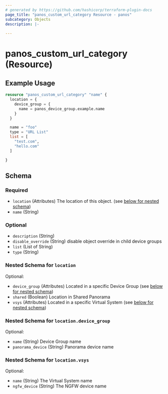 ```yaml
---
# generated by https://github.com/hashicorp/terraform-plugin-docs
page_title: "panos_custom_url_category Resource - panos"
subcategory: Objects
description: |-
  
---
```


# panos_custom_url_category (Resource)



## Example Usage

```terraform
resource "panos_custom_url_category" "name" {
  location = {
    device_group = {
      name = panos_device_group.example.name
    }
  }

  name = "foo"
  type = "URL List"
  list = [
    "test.com",
    "hello.com"
  ]

}
```

<!-- schema generated by tfplugindocs -->
## Schema

### Required

- `location` (Attributes) The location of this object. (see [below for nested schema](#nestedatt--location))
- `name` (String)

### Optional

- `description` (String)
- `disable_override` (String) disable object override in child device groups
- `list` (List of String)
- `type` (String)

<a id="nestedatt--location"></a>
### Nested Schema for `location`

Optional:

- `device_group` (Attributes) Located in a specific Device Group (see [below for nested schema](#nestedatt--location--device_group))
- `shared` (Boolean) Location in Shared Panorama
- `vsys` (Attributes) Located in a specific Virtual System (see [below for nested schema](#nestedatt--location--vsys))

<a id="nestedatt--location--device_group"></a>
### Nested Schema for `location.device_group`

Optional:

- `name` (String) Device Group name
- `panorama_device` (String) Panorama device name


<a id="nestedatt--location--vsys"></a>
### Nested Schema for `location.vsys`

Optional:

- `name` (String) The Virtual System name
- `ngfw_device` (String) The NGFW device name